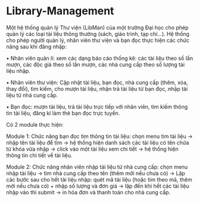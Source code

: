 # Library-Management
Một hệ thống quản lý Thư viện (LibMan) của một trường Đại học cho phép quản lý các loại tài
liệu thông thường (sách, giáo trình, tạp chí…). Hệ thống cho phép người quản lý, nhân viên thư
viện và bạn đọc thực hiện các chức năng sau khi đăng nhập:

• Nhân viên quản lí: xem các dạng báo cáo thống kê: các tài liệu theo số lần mượn, các
độc giả theo số lần mượn, các nhà cung cấp theo số lượng tài liệu nhập.

• Nhân viên thư viện: Cập nhật tài liệu, bạn đọc, nhà cung cấp (thêm, xóa, thay đổi), tìm
kiếm, cho mượn tài liệu, nhận trả tài liệu từ bạn đọc, nhập tài liệu từ nhà cung cấp. 

• Bạn đọc: mượn tài liệu, trả tài liệu trực tiếp với nhân viên, tìm kiếm thông tin tài liệu,
đăng kí làm thẻ bạn đọc trực tuyến. 

Có 2 module thực hiện:

Module 1: Chức năng bạn đọc tìm thông tin tài liệu: chọn menu tìm tài liệu → nhập tên tài liệu để
tìm → hệ thống hiện danh sách các tài liệu có tên chứa từ khóa vừa nhập → click vào
một tài liệu xem chi tiết → hệ thống hiện thông tin chi tiết về tài liệu.

Module 2: Chức năng nhân viên nhập tài liệu từ nhà cung cấp: chọn menu nhập tài liệu → tìm nhà
cung cấp theo tên (thêm mới nếu chưa có) → Lặp các bước sau cho hết tài liệu nhập: quét
mã tài liệu (hoặc tìm theo mã, thêm mới nếu chưa có) + nhập số lượng và đơn giá → lặp
đến khi hết các tài liệu nhập vào thì submit → in hóa đơn và thanh toán cho nhà cung
cấp.
